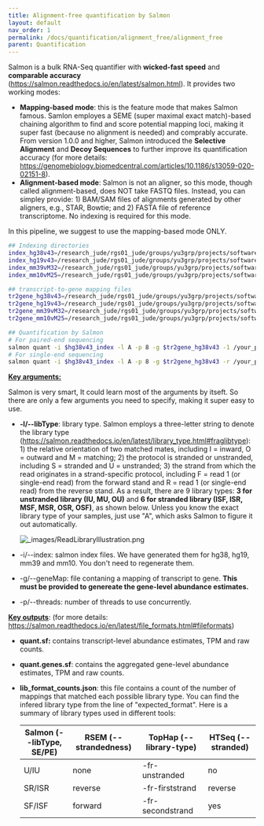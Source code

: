 ```yaml
---
title: Alignment-free quantification by Salmon
layout: default
nav_order: 1
permalink: /docs/quantification/alignment_free/alignment_free
parent: Quantification
---
```


Salmon is a bulk RNA-Seq quantifier with **wicked-fast speed** and **comparable accuracy** (https://salmon.readthedocs.io/en/latest/salmon.html). It provides two working modes:

* **Mapping-based mode**: this is the feature mode that makes Salmon famous. Samlon employes a SEME (super maximal exact match)-based chaining algorithm to find and score potential mapping loci, making it super fast (because no alignment is needed) and comprably accurate. From version 1.0.0 and higher, Salmon introduced the **Selective Alignment** and **Decoy Sequences** to further improve its quantification accuracy (for more details: https://genomebiology.biomedcentral.com/articles/10.1186/s13059-020-02151-8).
* **Alignment-based mode**: Salmon is not an aligner, so this mode, though called alignment-based, does NOT take FASTQ files. Instead, you can simpley provide: 1) BAM/SAM files of alignments generated by other aligners, e.g., STAR, Bowtie; and 2) FASTA file of reference transcriptome. No indexing is required for this mode.

In this pipeline, we suggest to use the mapping-based mode ONLY.

```bash
## Indexing directories
index_hg38v43=/research_jude/rgs01_jude/groups/yu3grp/projects/software_JY/yu3grp/yulab_databases/references/hg38/gencode.release43/bulkRNAseq/Salmon/index_decoy
index_hg19v43=/research_jude/rgs01_jude/groups/yu3grp/projects/software_JY/yu3grp/yulab_databases/references/hg19/gencode.release43/bulkRNAseq/Salmon/index_decoy
index_mm39vM32=/research_jude/rgs01_jude/groups/yu3grp/projects/software_JY/yu3grp/yulab_databases/references/mm39/gencode.releaseM32/bulkRNAseq/Salmon/index_decoy
index_mm10vM25=/research_jude/rgs01_jude/groups/yu3grp/projects/software_JY/yu3grp/yulab_databases/references/mm10/gencode.releaseM25/bulkRNAseq/Salmon/index_decoy

## transcript-to-gene mapping files
tr2gene_hg38v43=/research_jude/rgs01_jude/groups/yu3grp/projects/software_JY/yu3grp/yulab_databases/references/hg38/gencode.release43/gencode.v43.primary_assembly.annotation.gtf
tr2gene_hg19v43=/research_jude/rgs01_jude/groups/yu3grp/projects/software_JY/yu3grp/yulab_databases/references/hg19/gencode.release43/gencode.v43lift37.annotation.gtf
tr2gene_mm39vM32=/research_jude/rgs01_jude/groups/yu3grp/projects/software_JY/yu3grp/yulab_databases/references/mm39/gencode.releaseM32/gencode.vM32.primary_assembly.annotation.gtf
tr2gene_mm10vM25=/research_jude/rgs01_jude/groups/yu3grp/projects/software_JY/yu3grp/yulab_databases/references/mm10/gencode.releaseM25/gencode.vM25.primary_assembly.annotation.gtf

## Quantification by Salmon
# For paired-end sequencing
salmon quant -i $hg38v43_index -l A -p 8 -g $tr2gene_hg38v43 -1 /your_path/fqClean_R1.fq.gz -2 /your_path/fqClean_R2.fq.gz --validateMappings -o /your_path/quantSalmon
# For single-end sequencing
salmon quant -i $hg38v43_index -l A -p 8 -g $tr2gene_hg38v43 -r /your_path/fqClean.fq.gz --validateMappings -o /your_path/quantSalmon
```

**<u>Key arguments:</u>**

Salmon is very smart, It could learn most of the arguments by itseft. So there are only a few arguments you need to specify, making it super easy to use.

* **-l/--libType**: library type. Salmon employs a three-letter string to denote the library type (https://salmon.readthedocs.io/en/latest/library_type.html#fraglibtype): 1) the relative orientation of two matched mates, including I = inward, O = outward and M = matching; 2) the protocol is stranded or unstranded, including S = stranded and U = unstranded; 3) the strand from which the read originates in a strand-specific protocol, including F = read 1 (or single-end read) from the forward stand and R =  read 1 (or single-end read) from the reverse stand. As a result, there are 9 library types: **3 for unstranded library (IU, MU, OU)** and **6 for stranded library (ISF, ISR, MSF, MSR, OSR, OSF)**, as shown below. Unless you know the exact library type of your samples, just use "A", which asks Salmon to figure it out automatically.

  ![_images/ReadLibraryIllustration.png](https://salmon.readthedocs.io/en/latest/_images/ReadLibraryIllustration.png)

* -i/--index: salmon index files. We have generated them for hg38, hg19, mm39 and mm10. You don't need to regenerate them.

* -g/--geneMap: file contaning a mapping of transcript to gene. **This must be provided to genereate the gene-level abundance estimates.**

* -p/--threads: number of threads to use concurrently.

<u>**Key outputs**</u>: (for more details: https://salmon.readthedocs.io/en/latest/file_formats.html#fileformats)

* **quant.sf:** contains transcript-level abundance estimates, TPM and raw counts.

* **quant.genes.sf**: contains the aggregated gene-level abundance estimates, TPM and raw counts.

* **lib_format_counts.json**: this file contains a count of the number of mappings that matched each possible library type. You can find the infered library type from the line of "expected_format". Here is a summary of library types used in different tools:

  | Salmon (--libType, SE/PE) | RSEM (--strandedness) | TopHap (--library-type) | HTSeq (--stranded) |
  | ------------------------- | --------------------- | ----------------------- | ------------------ |
  | U/IU                      | none                  | -fr-unstranded          | no                 |
  | SR/ISR                    | reverse               | -fr-firststrand         | reverse            |
  | SF/ISF                    | forward               | -fr-secondstrand        | yes                |

  